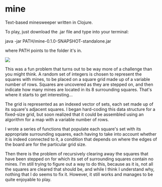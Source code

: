 # mine
Text-based minesweeper written in Clojure.

To play, just download the .jar file and type into your terminal:

java -jar PATH/mine-0.1.0-SNAPSHOT-standalone.jar

where PATH points to the folder it's in.

![](https://github.com/sdfwer124/Terminal-Sweeper/blob/master/mine1.png)

This was a fun problem that turns out to be way more of a challenge than you might think.
A random set of integers is chosen to represent the squares with mines,
to be placed on a square grid made up of a variable number of rows.
Squares are uncovered as they are stepped on, 
and then indicate how many mines are located in its 8 surrounding squares.
That's where it starts to get interesting...

The grid is represented as an indexed vector of sets,
each set made up of its square's adjacent squares.
I began hard-coding this data structure for a fixed-size grid,
but soon realized that it could be assembled using an algorithm
for a map with a variable number of rows.

I wrote a series of functions that populate each square's set with its appropriate surrounding squares,
each having to take into account whether it is indeed connected to it,
a condition that depends on where the edges of the board are for the particular grid size.

Then there is the problem of recursively clearing away the squares that have been stepped on
for which its set of surrounding squares contain no mines.
I'm still trying to figure out a way to do this,
because as it is, not all the squares are cleared that should be,
and while I think I understand why,
nothing that I do seems to fix it.
However, it still works and manages to be quite enjoyable to play.
